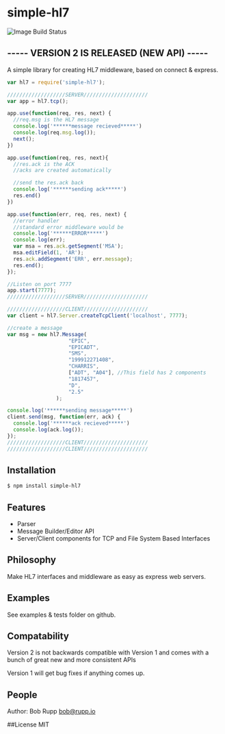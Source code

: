# simple-hl7
![Image Build Status](https://travis-ci.org/hitgeek/simple-hl7.svg?branch=master)

## ----- VERSION 2 IS RELEASED (NEW API) -----

A simple library for creating HL7 middleware, based on connect & express.


```js
var hl7 = require('simple-hl7');

///////////////////SERVER/////////////////////
var app = hl7.tcp();

app.use(function(req, res, next) {
  //req.msg is the HL7 message
  console.log('******message recieved*****')
  console.log(req.msg.log());
  next();
})

app.use(function(req, res, next){
  //res.ack is the ACK
  //acks are created automatically

  //send the res.ack back
  console.log('******sending ack*****')
  res.end()
})

app.use(function(err, req, res, next) {
  //error handler
  //standard error middleware would be
  console.log('******ERROR*****')
  console.log(err);
  var msa = res.ack.getSegment('MSA');
  msa.editField(1, 'AR');
  res.ack.addSegment('ERR', err.message);
  res.end();
});

//Listen on port 7777
app.start(7777);
///////////////////SERVER/////////////////////

///////////////////CLIENT/////////////////////
var client = hl7.Server.createTcpClient('localhost', 7777);

//create a message
var msg = new hl7.Message(
                    "EPIC",
                    "EPICADT",
                    "SMS",
                    "199912271408",
                    "CHARRIS",
                    ["ADT", "A04"], //This field has 2 components
                    "1817457",
                    "D",
                    "2.5"
                );

console.log('******sending message*****')
client.send(msg, function(err, ack) {
  console.log('******ack recieved*****')
  console.log(ack.log());
});
///////////////////CLIENT/////////////////////
///////////////////CLIENT/////////////////////
```

## Installation

```bash
$ npm install simple-hl7
```

## Features

  * Parser
  * Message Builder/Editor API
  * Server/Client components for TCP and File System Based Interfaces

## Philosophy
Make HL7 interfaces and middleware as easy as express web servers.

## Examples
See examples & tests folder on github.

## Compatability
Version 2 is not backwards compatible with Version 1 and comes with a bunch of great new and more consistent APIs

Version 1 will get bug fixes if anything comes up.

## People
Author: Bob Rupp bob@rupp.io

##License
MIT
